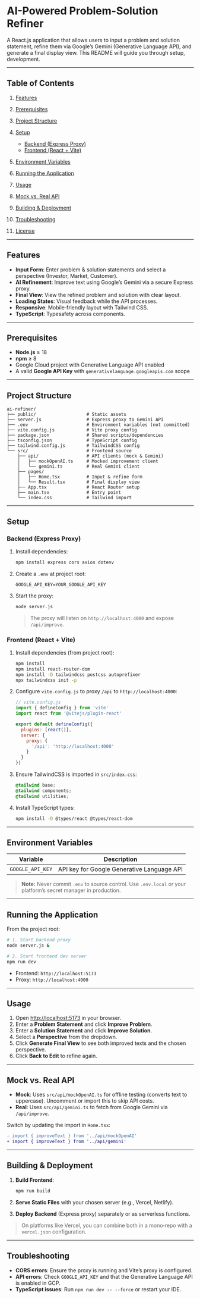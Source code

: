 # AI-Powered Problem-Solution Refiner

A React.js application that allows users to input a problem and solution statement, refine them via Google’s Gemini (Generative Language API), and generate a final display view. This README will guide you through setup, development.

---

## Table of Contents

1. [Features](#features)
2. [Prerequisites](#prerequisites)
3. [Project Structure](#project-structure)
4. [Setup](#setup)

   * [Backend (Express Proxy)](#backend-express-proxy)
   * [Frontend (React + Vite)](#frontend-react--vite)
5. [Environment Variables](#environment-variables)
6. [Running the Application](#running-the-application)
7. [Usage](#usage)
8. [Mock vs. Real API](#mock-vs-real-api)
9. [Building & Deployment](#building--deployment)
10. [Troubleshooting](#troubleshooting)
11. [License](#license)

---

## Features

* **Input Form**: Enter problem & solution statements and select a perspective (Investor, Market, Customer).
* **AI Refinement**: Improve text using Google’s Gemini via a secure Express proxy.
* **Final View**: View the refined problem and solution with clear layout.
* **Loading States**: Visual feedback while the API processes.
* **Responsive**: Mobile‑friendly layout with Tailwind CSS.
* **TypeScript**: Typesafety across components.

---

## Prerequisites

* **Node.js** ≥ 18
* **npm** ≥ 8
* Google Cloud project with Generative Language API enabled
* A valid **Google API Key** with `generativelanguage.googleapis.com` scope

---

## Project Structure

```
ai-refiner/
├── public/                   # Static assets
├── server.js                 # Express proxy to Gemini API
├── .env                      # Environment variables (not committed)
├── vite.config.js            # Vite proxy config
├── package.json              # Shared scripts/dependencies
├── tsconfig.json             # TypeScript config
├── tailwind.config.js        # TailwindCSS config
└── src/                      # Frontend source
    ├── api/                  # API clients (mock & Gemini)
    │   ├── mockOpenAI.ts     # Mocked improvement client
    │   └── gemini.ts         # Real Gemini client
    ├── pages/
    │   ├── Home.tsx          # Input & refine form
    │   └── Result.tsx        # Final display view
    ├── App.tsx               # React Router setup
    ├── main.tsx              # Entry point
    └── index.css             # Tailwind import
```

---

## Setup

### Backend (Express Proxy)

1. Install dependencies:

   ```bash
   npm install express cors axios dotenv
   ```
2. Create a `.env` at project root:

   ```env
   GOOGLE_API_KEY=YOUR_GOOGLE_API_KEY
   ```
3. Start the proxy:

   ```bash
   node server.js
   ```

   > The proxy will listen on `http://localhost:4000` and expose `/api/improve`.

### Frontend (React + Vite)

1. Install dependencies (from project root):

   ```bash
   npm install
   npm install react-router-dom
   npm install -D tailwindcss postcss autoprefixer
   npx tailwindcss init -p
   ```

2. Configure `vite.config.js` to proxy `/api` to `http://localhost:4000`:

   ```js
   // vite.config.js
   import { defineConfig } from 'vite'
   import react from '@vitejs/plugin-react'

   export default defineConfig({
     plugins: [react()],
     server: {
       proxy: {
         '/api': 'http://localhost:4000'
       }
     }
   })
   ```

3. Ensure TailwindCSS is imported in `src/index.css`:

   ```css
   @tailwind base;
   @tailwind components;
   @tailwind utilities;
   ```

4. Install TypeScript types:

   ```bash
   npm install -D @types/react @types/react-dom
   ```

---

## Environment Variables

| Variable         | Description                                |
| ---------------- | ------------------------------------------ |
| `GOOGLE_API_KEY` | API key for Google Generative Language API |

> **Note:** Never commit `.env` to source control. Use `.env.local` or your platform’s secret manager in production.

---

## Running the Application

From the project root:

```bash
# 1. Start backend proxy
node server.js &

# 2. Start frontend dev server
npm run dev
```

* Frontend: `http://localhost:5173`
* Proxy: `http://localhost:4000`

---

## Usage

1. Open [http://localhost:5173](http://localhost:5173) in your browser.
2. Enter a **Problem Statement** and click **Improve Problem**.
3. Enter a **Solution Statement** and click **Improve Solution**.
4. Select a **Perspective** from the dropdown.
5. Click **Generate Final View** to see both improved texts and the chosen perspective.
6. Click **Back to Edit** to refine again.

---

## Mock vs. Real API

* **Mock**: Uses `src/api/mockOpenAI.ts` for offline testing (converts text to uppercase). Uncomment or import this to skip API costs.
* **Real**: Uses `src/api/gemini.ts` to fetch from Google Gemini via `/api/improve`.

Switch by updating the import in `Home.tsx`:

```diff
- import { improveText } from '../api/mockOpenAI'
+ import { improveText } from '../api/gemini'
```

---

## Building & Deployment

1. **Build Frontend**:

   ```bash
   npm run build
   ```
2. **Serve Static Files** with your chosen server (e.g., Vercel, Netlify).
3. **Deploy Backend** (Express proxy) separately or as serverless functions.

> On platforms like Vercel, you can combine both in a mono‑repo with a `vercel.json` configuration.

---

## Troubleshooting

* **CORS errors**: Ensure the proxy is running and Vite’s proxy is configured.
* **API errors**: Check `GOOGLE_API_KEY` and that the Generative Language API is enabled in GCP.
* **TypeScript issues**: Run `npm run dev -- --force` or restart your IDE.


